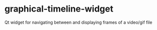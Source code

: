 # graphical-timeline-widget
Qt widget for navigating between and displaying frames of a video/gif file
